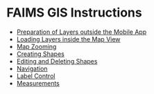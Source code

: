 FAIMS GIS Instructions
===================================================================


-   [Preparation of Layers outside the Mobile App](../Preparation+of+Layers+outside+the+Mobile+App)
-   [Loading Layers inside the Map View](../Loading+Layers+inside+the+Map+View)
-   [Map Zooming](../Map+Zooming)
-   [Creating Shapes](../Creating+Shapes)
-   [Editing and Deleting Shapes](../Editing+and+Deleting+Shapes)
-   [Navigation](../Navigation)
-   [Label Control](../Label+Control)
-   [Measurements](../Measurements)
